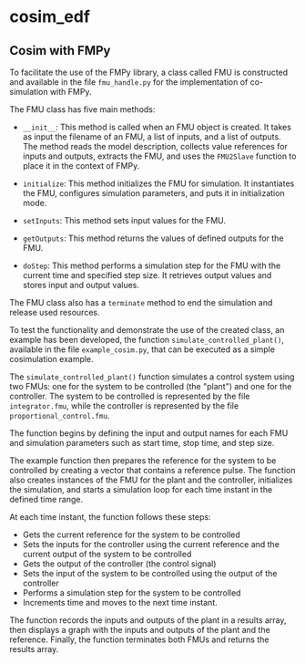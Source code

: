 # cosim_edf

## Cosim with FMPy

To facilitate the use of the FMPy library, a class called FMU is constructed and available in the file `fmu_handle.py` for the implementation of co-simulation with FMPy.

The FMU class has five main methods:

- `__init__`: This method is called when an FMU object is created. It takes as input the filename of an FMU, a list of inputs, and a list of outputs. The method reads the model description, collects value references for inputs and outputs, extracts the FMU, and uses the `FMU2Slave` function to place it in the context of FMPy.

- `initialize`: This method initializes the FMU for simulation. It instantiates the FMU, configures simulation parameters, and puts it in initialization mode.

- `setInputs`: This method sets input values for the FMU.

- `getOutputs`: This method returns the values of defined outputs for the FMU.

- `doStep`: This method performs a simulation step for the FMU with the current time and specified step size. It retrieves output values and stores input and output values.

The FMU class also has a `terminate` method to end the simulation and release used resources.

To test the functionality and demonstrate the use of the created class, an example has been developed, the function `simulate_controlled_plant()`, available in the file `example_cosim.py`, that can be executed as a simple cosimulation example.

The `simulate_controlled_plant()` function simulates a control system using two FMUs: one for the system to be controlled (the "plant") and one for the controller. The system to be controlled is represented by the file `integrator.fmu`, while the controller is represented by the file `proportional_control.fmu`.

The function begins by defining the input and output names for each FMU and simulation parameters such as start time, stop time, and step size.

The example function then prepares the reference for the system to be controlled by creating a vector that contains a reference pulse. The function also creates instances of the FMU for the plant and the controller, initializes the simulation, and starts a simulation loop for each time instant in the defined time range.

At each time instant, the function follows these steps:
- Gets the current reference for the system to be controlled
- Sets the inputs for the controller using the current reference and the current output of the system to be controlled
- Gets the output of the controller (the control signal)
- Sets the input of the system to be controlled using the output of the controller
- Performs a simulation step for the system to be controlled
- Increments time and moves to the next time instant.

The function records the inputs and outputs of the plant in a results array, then displays a graph with the inputs and outputs of the plant and the reference. Finally, the function terminates both FMUs and returns the results array.
